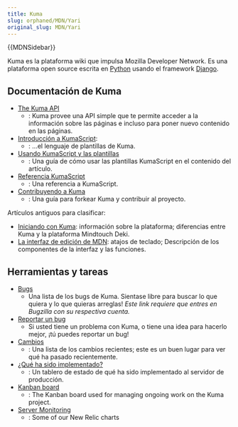 ```yaml
---
title: Kuma
slug: orphaned/MDN/Yari
original_slug: MDN/Yari
---
```


{{MDNSidebar}}

Kuma es la plataforma wiki que impulsa Mozilla Developer Network. Es una plataforma open source escrita en [Python](http://www.python.org/) usando el framework [Django](https://www.djangoproject.com/).

## Documentación de Kuma

- [The Kuma API](/es/docs/Project:MDN/Kuma/API)
  - : Kuma provee una API simple que te permite acceder a la información sobre las páginas e incluso para poner nuevo contenido en las páginas.
- [Introducción a KumaScript](/es/docs/Project:Introduction_to_KumaScript):
  - : ...el lenguaje de plantillas de Kuma.
- [Usando KumaScript y las plantillas](/es/docs/Project:MDN/Kuma/KumaScript_guide)
  - : Una guía de cómo usar las plantillas KumaScript en el contenido del artículo.
- [Referencia KumaScript](/es/docs/Project:MDN/Kuma/KumaScript_reference)
  - : Una referencia a KumaScript.
- [Contribuyendo a Kuma](/es/docs/Project:MDN/Kuma/Contributing)
  - : Una guía para forkear Kuma y contribuir al proyecto.

Artículos antiguos para clasificar:

- [Iniciando con Kuma](/es/docs/Project:Getting_started_with_Kuma): información sobre la plataforma; diferencias entre Kuma y la plataforma Mindtouch Deki.
- [La interfaz de edición de MDN](/es/docs/Project:MDC_editor_guide): atajos de teclado; Descripción de los componentes de la interfaz y las funciones.

## Herramientas y tareas

- [Bugs](https://bugzilla.mozilla.org/buglist.cgi?cmdtype=dorem&remaction=run&namedcmd=mdn-backlog&sharer_id=416309&list_id=6206936)
  - Una lista de los bugs de Kuma. Sientase libre para buscar lo que quiera y lo que quieras arreglas! _Este link requiere que entres en Bugzilla con su respectiva cuenta._
- [Reportar un bug](https://bugzilla.mozilla.org/enter_bug.cgi?product=Mozilla%20Developer%20Network)
  - Si usted tiene un problema con Kuma, o tiene una idea para hacerlo mejor, ¡tú puedes reportar un bug!
- [Cambios](/es/docs/Project:MDN/Kuma/Changelog)
  - : Una lista de los cambios recientes; este es un buen lugar para ver qué ha pasado recientemente.
- [¿Qué ha sido implementado?](http://mzl.la/mdn_whats_deployed)
  - : Un tablero de estado de qué ha sido implementado al servidor de producción.
- [Kanban board](https://mdn.kanbanery.com/projects/32137/board/?key=0383ba5f05e165e0eb19d8476654fe9775ce2ca7)
  - : The Kanban board used for managing ongoing work on the Kuma project.
- [Server Monitoring](/es/docs/Project:MDN/ServerCharts)
  - : Some of our New Relic charts
